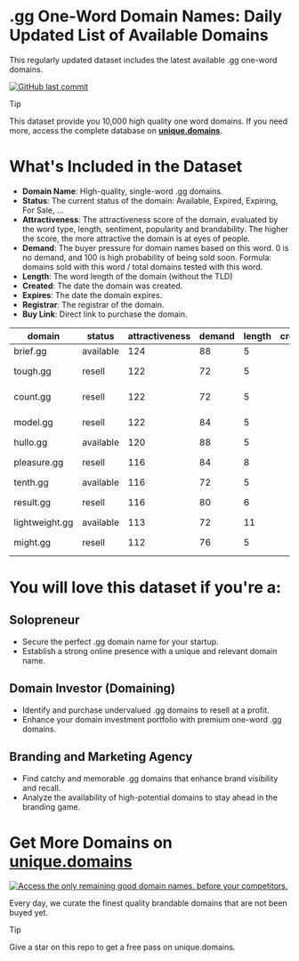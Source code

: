 
# .gg One-Word Domain Names: Daily Updated List of Available Domains

This regularly updated dataset includes the latest available .gg one-word domains.

[![GitHub last commit](https://img.shields.io/github/last-commit/google/skia.svg?style=flat)]() 

> [!TIP]
> This dataset provide you 10,000 high quality one word domains.
> If you need more, access the complete database on **[unique.domains](https://unique.domains?utm_source=github&utm_medium=dataset&utm_campaign=.gg&utm_content=description.top)**.

# What's Included in the Dataset

- **Domain Name**: High-quality, single-word .gg domains.
- **Status**: The current status of the domain: Available, Expired, Expiring, For Sale, ...
- **Attractiveness**: The attractiveness score of the domain, evaluated by the word type, length, sentiment, popularity and brandability. The higher the score, the more attractive the domain is at eyes of people.
- **Demand**: The buyer pressure for domain names based on this word. 0 is no demand, and 100 is high probability of being sold soon. Formula: domains sold with this word / total domains tested with this word.
- **Length**: The word length of the domain (without the TLD)
- **Created**: The date the domain was created.
- **Expires**: The date the domain expires.
- **Registrar**: The registrar of the domain.
- **Buy Link**: Direct link to purchase the domain.

| domain         | status    | attractiveness | demand | length | created | expires | registrar                                | sectors                                |
| -------------- | --------- | -------------- | ------ | ------ | ------- | ------- | ---------------------------------------- | -------------------------------------- |
| brief.gg       | available | 124            | 88     | 5      |         |         |                                          | Business,Education,General,Law         |
| tough.gg       | resell    | 122            | 72     | 5      |         |         | Docky Company (https://docky.ly)         | Health and Fitness,Sports              |
| count.gg       | resell    | 122            | 72     | 5      |         |         | humbly, LLC (http://park.io)             | Business,Finance,General               |
| model.gg       | resell    | 122            | 84     | 5      |         |         | Enrapture Limited (https://enrapture.gg) | Business,Fashion,Technology            |
| hullo.gg       | available | 120            | 88     | 5      |         |         |                                          | Technology                             |
| pleasure.gg    | resell    | 116            | 84     | 8      |         |         | humbly, LLC (http://park.io)             | Entertainment,Health and Fitness,Media |
| tenth.gg       | available | 116            | 72     | 5      |         |         |                                          | Mathematics                            |
| result.gg      | resell    | 116            | 80     | 6      |         |         | Sav.com LLC (https://www.sav.com)        | Business,Media,Science                 |
| lightweight.gg | available | 113            | 72     | 11     |         |         |                                          | Automotive,Sports,Technology           |
| might.gg       | resell    | 112            | 76     | 5      |         |         | Enrapture Limited (https://enrapture.gg) | Business,Media,Politics                |

# You will love this dataset if you're a:

## Solopreneur

- Secure the perfect .gg domain name for your startup.
- Establish a strong online presence with a unique and relevant domain name.

## Domain Investor (Domaining)

- Identify and purchase undervalued .gg domains to resell at a profit.
- Enhance your domain investment portfolio with premium one-word .gg domains.

## Branding and Marketing Agency

- Find catchy and memorable .gg domains that enhance brand visibility and recall.
- Analyze the availability of high-potential domains to stay ahead in the branding game.

# Get More Domains on [unique.domains](https://unique.domains?utm_source=github&utm_medium=dataset&utm_campaign=.gg&utm_content=description.bottom)

[![Access the only remaining good domain names, before your competitors.](https://github.gg/UniqueDomains/gg-oneword-domains/blob/main/unique.domains.jpg?raw=true)](https://unique.domains?utm_source=github&utm_medium=dataset&utm_campaign=.gg&utm_content=description.image)

Every day, we curate the finest quality brandable domains that are not been buyed yet.

> [!TIP]
> Give a star on this repo to get a free pass on unique.domains.
        
